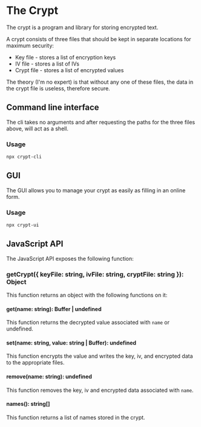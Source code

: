# The Crypt
The crypt is a program and library for storing encrypted text.

A crypt consists of three files that should be kept in separate locations for maximum security:

- Key file - stores a list of encryption keys
- IV file - stores a list of IVs
- Crypt file - stores a list of encrypted values

The theory (I'm no expert) is that without any one of these files, the data in the crypt file is useless, therefore secure.

## Command line interface
The cli takes no arguments and after requesting the paths for the three files above, will act as a shell.

### Usage
```bash
npx crypt-cli
```

## GUI
The GUI allows you to manage your crypt as easily as filling in an online form.

### Usage
```bash
npx crypt-ui
```

## JavaScript API
The JavaScript API exposes the following function:

### getCrypt({ keyFile: string, ivFile: string, cryptFile: string }): Object
This function returns an object with the following functions on it:

#### get(name: string): Buffer | undefined
This function returns the decrypted value associated with ```name``` or undefined.

#### set(name: string, value: string | Buffer): undefined
This function encrypts the value and writes the key, iv, and encrypted data to the appropriate files.

#### remove(name: string): undefined
This function removes the key, iv and encrypted data associated with ```name```.

#### names(): string[]
This function returns a list of names stored in the crypt.
